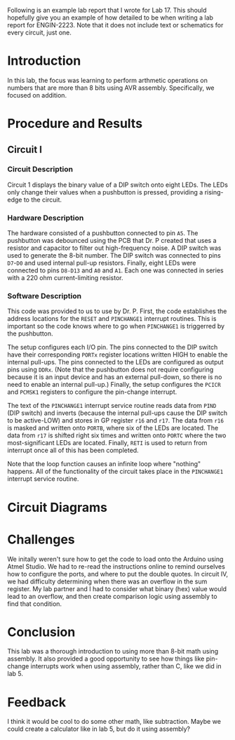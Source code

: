 Following is an example lab report that I wrote for Lab 17. This should hopefully give you an example of how detailed to be when writing a lab report for ENGIN-2223. Note that it does not include text or schematics for every circuit, just one.

# Introduction
In this lab, the focus was learning to perform arthmetic operations on numbers that are more than 8 bits using AVR assembly. Specifically, we focused on addition. 

# Procedure and Results

## Circuit I

### Circuit Description

Circuit 1 displays the binary value of a DIP switch onto eight LEDs. The LEDs only change their values when a pushbutton is pressed, providing a rising-edge to the circuit.

### Hardware Description

The hardware consisted of a pushbutton connected to pin `A5`. The pushbutton was debounced using the PCB that Dr. P created that uses a resistor and capacitor to filter out high-frequency noise. A DIP switch was used to generate the 8-bit number. The DIP switch was connected to pins `D7`-`D0` and used internal pull-up resistors. Finally, eight LEDs were connected to pins `D8-D13` and `A0` and `A1`. Each one was connected in series with a 220 ohm current-limiting resistor.

### Software Description

This code was provided to us to use by Dr. P. First, the code establishes the address locations for the `RESET` and `PINCHANGE1` interrupt routines. This is important so the code knows where to go when `PINCHANGE1` is triggerred by the pushbutton. 

The setup configures each I/O pin. The pins connected to the DIP switch have their corresponding `PORTx` register locations written HIGH to enable the internal pull-ups. The pins connected to the LEDs are configured as output pins using `DDRx`. (Note that the pushbutton does not require configuring because it is an input device and has an external pull-down, so there is no need to enable an internal pull-up.) Finally, the setup configures the `PCICR` and `PCMSK1` registers to configure the pin-change interrupt. 

The text of the `PINCHANGE1` interrupt service routine reads data from `PIND` (DIP switch) and inverts (because the internal pull-ups cause the DIP switch to be active-LOW) and stores in GP register `r16` and `r17`. The data from `r16` is masked and written onto `PORTB`, where six of the LEDs are located. The data from `r17` is shifted right six times and written onto `PORTC` where the two most-significant LEDs are located. Finally, `RETI` is used to return from interrupt once all of this has been completed.

Note that the loop function causes an infinite loop where "nothing" happens. All of the functionality of the circuit takes place in the `PINCHANGE1` interrupt service routine.

# Circuit Diagrams

# Challenges

We initally weren't sure how to get the code to load onto the Arduino using Atmel Studio. We had to re-read the instructions online to remind ourselves how to configure the ports, and where to put the double quotes. In circuit IV, we had difficulty determining when there was an overflow in the sum register. My lab partner and I had to consider what binary (hex) value would lead to an overflow, and then create comparison logic using assembly to find that condition. 

# Conclusion

This lab was a thorough introduction to using more than 8-bit math using assembly. It also provided a good opportunity to see how things like pin-change interrupts work when using assembly, rather than C, like we did in lab 5.

# Feedback

I think it would be cool to do some other math, like subtraction. Maybe we could create a calculator like in lab 5, but do it using assembly?
